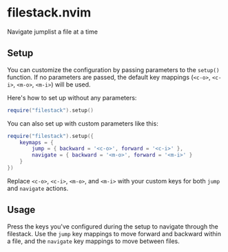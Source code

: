 filestack.nvim
==============
Navigate jumplist a file at a time

## Setup
You can customize the configuration by passing parameters to the `setup()` function. If no parameters are passed, the default key mappings (`<c-o>`, `<c-i>`, `<m-o>`, `<m-i>`) will be used. 

Here's how to set up without any parameters:
```lua
require("filestack").setup()
```

You can also set up with custom parameters like this:
```lua
require("filestack").setup({
    keymaps = {
        jump = { backward = '<c-o>', forward = '<c-i>' },
        navigate = { backward = '<m-o>', forward = '<m-i>' }
    }
})
```
Replace `<c-o>`, `<c-i>`, `<m-o>`, and `<m-i>` with your custom keys for both `jump` and `navigate` actions.

## Usage
Press the keys you've configured during the setup to navigate through the filestack. Use the `jump` key mappings to move forward and backward within a file, and the `navigate` key mappings to move between files.
